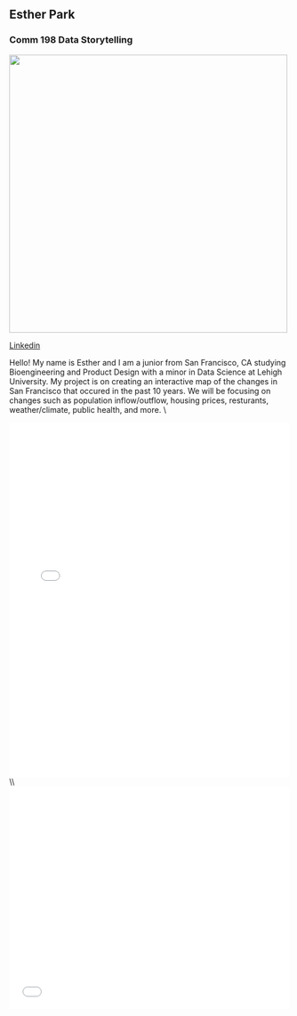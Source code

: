 ## Esther Park

### Comm 198 Data Storytelling

<img src="https://user-images.githubusercontent.com/47259827/53304101-bb6ba580-383f-11e9-946b-94d5edce3753.JPG" width="500" >

[Linkedin](https://www.linkedin.com/in/esther-park-ab834312a/)

Hello! My name is Esther and I am a junior from San Francisco, CA studying Bioengineering and Product Design with a minor in Data Science at Lehigh University. My project is on creating an interactive map of the changes in San Francisco that occured in the past 10 years. We will be focusing on changes such as population inflow/outflow, housing prices, resturants, weather/climate, public health, and more. \\


<iframe title="Chart: Lehigh Enrollment 2017" aria-describedby="This pie chart shows the undergraduate enrollment in the colleges and programs at Lehigh University in 2017. College of Arts &amp; Sciences has the largest enrollment, with a total of 1665 students." id="datawrapper-chart-yr1Uf" src="//datawrapper.dwcdn.net/yr1Uf/1/" scrolling="no" frameborder="0" style="width: 0; min-width: 100% !important;" height="638"></iframe><script type="text/javascript">!function(){"use strict";window.addEventListener("message",function(a){if(void 0!==a.data["datawrapper-height"])for(var t in a.data["datawrapper-height"]){var e=document.getElementById("datawrapper-chart-"+t);e&&(e.style.height=a.data["datawrapper-height"][t]+"px")}})}();</script> 
\\

<iframe title="Chart: Lehigh University: College Distribution 2007-2017" aria-describedby="Lehigh University College Enrollment Distribution in past 10 years" id="datawrapper-chart-Cpefc" src="//datawrapper.dwcdn.net/Cpefc/1/" scrolling="no" frameborder="0" style="width: 0; min-width: 100% !important;" height="400"></iframe><script type="text/javascript">!function(){"use strict";window.addEventListener("message",function(a){if(void 0!==a.data["datawrapper-height"])for(var t in a.data["datawrapper-height"]){var e=document.getElementById("datawrapper-chart-"+t);e&&(e.style.height=a.data["datawrapper-height"][t]+"px")}})}();</script>
